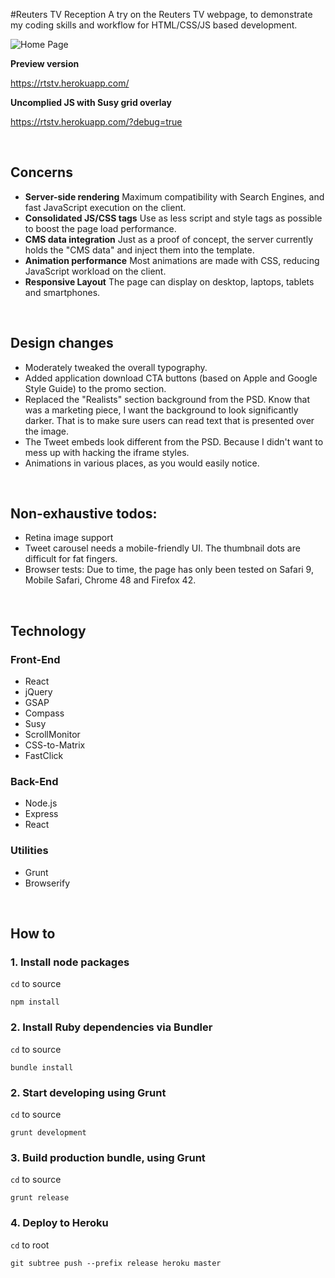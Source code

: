 #Reuters TV Reception
A try on the Reuters TV webpage, to demonstrate my coding skills and workflow for HTML/CSS/JS based development. 

![Home Page](https://s3.amazonaws.com/f.cl.ly/items/250x1I3k3A2v3O1g103a/rtstv.jpg?v=663d3b7c)

**Preview version**

<https://rtstv.herokuapp.com/>

**Uncomplied JS with Susy grid overlay**

<https://rtstv.herokuapp.com/?debug=true>

&nbsp;

## Concerns
* **Server-side rendering** Maximum compatibility with Search Engines, and fast JavaScript execution on the client.
* **Consolidated JS/CSS tags** Use as less script and style tags as possible to boost the page load performance.
* **CMS data integration** Just as a proof of concept, the server currently holds the "CMS data" and inject them into the template.
* **Animation performance** Most animations are made with CSS, reducing JavaScript workload on the client.
* **Responsive Layout** The page can display on desktop, laptops, tablets and smartphones.

&nbsp;

## Design changes
* Moderately tweaked the overall typography.
* Added application download CTA buttons (based on Apple and Google Style Guide) to the promo section.
* Replaced the "Realists" section background from the PSD. Know that was a marketing piece, I want the background to look significantly darker. That is to make sure users can read text that is presented over the image.
* The Tweet embeds look different from the PSD. Because I didn't want to mess up with hacking the iframe styles.
* Animations in various places, as you would easily notice.

&nbsp;

## Non-exhaustive todos:
* Retina image support
* Tweet carousel needs a mobile-friendly UI. The thumbnail dots are difficult for fat fingers.
* Browser tests: Due to time, the page has only been tested on Safari 9, Mobile Safari, Chrome 48 and Firefox 42.

&nbsp;

## Technology
### Front-End
* React
* jQuery
* GSAP
* Compass
* Susy
* ScrollMonitor
* CSS-to-Matrix
* FastClick

### Back-End
* Node.js
* Express
* React

### Utilities
* Grunt
* Browserify

&nbsp;

## How to
### 1. Install node packages

```cd``` to source

```npm install```

### 2. Install Ruby dependencies via Bundler

```cd``` to source

```bundle install```

### 2. Start developing using Grunt

```cd``` to source

```grunt development```

### 3. Build production bundle, using Grunt

```cd``` to source

```grunt release```

### 4. Deploy to Heroku

```cd``` to root

```git subtree push --prefix release heroku master```

&nbsp;